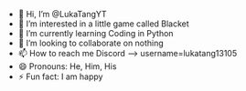- 👋 Hi, I’m @LukaTangYT
- 👀 I’m interested in a little game called Blacket
- 🌱 I’m currently learning Coding in Python
- 💞️ I’m looking to collaborate on nothing
- 📫 How to reach me Discord --> username=lukatang13105
- 😄 Pronouns: He, Him, His
- ⚡ Fun fact: I am happy

<!---
LukaTangYT/LukaTangYT is a ✨ special ✨ repository because its `README.md` (this file) appears on your GitHub profile.
You can click the Preview link to take a look at your changes.
--->
